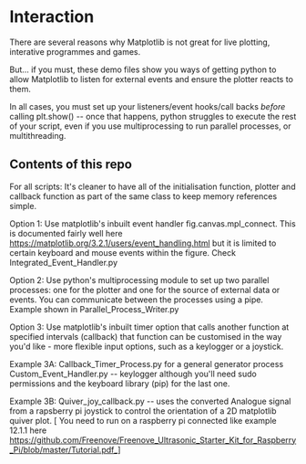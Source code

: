 # Interaction

There are several reasons why Matplotlib is not great for live plotting, interative programmes and games.

But... if you must, these demo files show you ways of getting python to allow Matplotlib to listen for external events and ensure the plotter reacts to them. 

In all cases, you must set up your listeners/event hooks/call backs *before* calling plt.show() -- once that happens, python struggles to execute the rest of your script, even if you use multiprocessing to run parallel processes, or multithreading.

## Contents of this repo

For all scripts: It's cleaner to have all of the initialisation function, plotter and callback function as part of the same class to keep memory references simple. 

Option 1: Use matplotlib's inbuilt event handler fig.canvas.mpl_connect. This is documented fairly well here https://matplotlib.org/3.2.1/users/event_handling.html but it is limited to certain keyboard and mouse events within the figure. Check Integrated_Event_Handler.py

Option 2: Use python's multiprocessing module to set up two parallel processes: one for the plotter and one for the source of external data or events. You can communicate between the processes using a pipe. Example shown in Parallel_Process_Writer.py

Option 3: Use matplotlib's inbuilt timer option that calls another function at specified intervals (callback) that function can be customised in the way you'd like - more flexible input options, such as a keylogger or a joystick.

Example 3A: Callback_Timer_Process.py for a general generator process
          Custom_Event_Handler.py -- keylogger although you'll need sudo permissions and the keyboard library (pip) for the last one.
          
Example 3B: Quiver_joy_callback.py -- uses the converted Analogue signal from a rapsberry pi joystick to control the orientation of a 2D matplotlib quiver plot. [ You need to run on a raspberry pi connected like example 12.1.1 here https://github.com/Freenove/Freenove_Ultrasonic_Starter_Kit_for_Raspberry_Pi/blob/master/Tutorial.pdf_]
          
          
          
